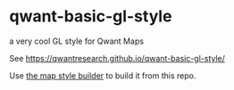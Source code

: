 # qwant-basic-gl-style
a very cool GL style for Qwant Maps

See https://qwantresearch.github.io/qwant-basic-gl-style/

Use [the map style builder](https://github.com/QwantResearch/map-style-builder) to build it from this repo.
